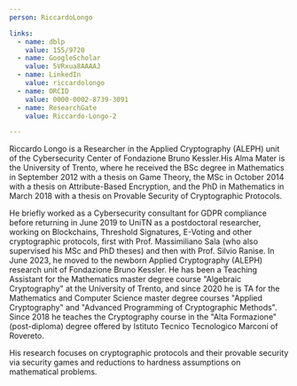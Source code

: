 ```yaml
---
person: RiccardoLongo

links:
  - name: dblp
    value: 155/9720
  - name: GoogleScholar
    value: 5VRxua8AAAAJ
  - name: LinkedIn
    value: riccardolongo
  - name: ORCID
    value: 0000-0002-8739-3091
  - name: ResearchGate
    value: Riccardo-Longo-2

---
```


Riccardo Longo is a Researcher in the Applied Cryptography (ALEPH) unit of the Cybersecurity Center of Fondazione Bruno Kessler.His Alma Mater is the University of Trento, where he received the BSc degree in Mathematics in September 2012 with a thesis on Game Theory, the MSc in October 2014 with a thesis on Attribute-Based Encryption, and the PhD in Mathematics in March 2018 with a thesis on Provable Security of Cryptographic Protocols.

He briefly worked as a Cybersecurity consultant for GDPR compliance before returning in June 2019 to UniTN as a postdoctoral researcher, working on Blockchains, Threshold Signatures, E-Voting and other cryptographic protocols, first with Prof. Massimiliano Sala (who also supervised his MSc and PhD theses) and then with Prof. Silvio Ranise. In June 2023, he moved to the newborn Applied Cryptography (ALEPH) research unit of Fondazione Bruno Kessler. He has been a Teaching Assistant for the Mathematics master degree course "Algebraic Cryptography" at the University of Trento, and since 2020 he is TA for the Mathematics and Computer Science master degree courses "Applied Cryptography" and "Advanced Programming of Cryptographic Methods".
Since 2018 he teaches the Cryptography course in the "Alta Formazione" (post-diploma) degree offered by Istituto Tecnico Tecnologico Marconi of Rovereto.

His research focuses on cryptographic protocols and their provable security via security games and reductions to hardness assumptions on mathematical problems.
